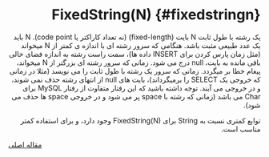<div markdown="1" markdown="1" dir="rtl">

# FixedString(N) {#fixedstringn}

یک رشته با طول ثابت N بایت (fixed-length) (نه تعداد کاراکتر یا code point). N باید یک عدد طبیعی مثبت باشد. هنگامی که سرور رشته ای با اندازه ی کمتر از N میخواند (مثل زمان پارس کردن برای INSERT داده ها)، سمت راست رشته به اندازه فضای خالی باقی مانده به بایت، null درج می شود. زمانی که سرور رشته ای بزرگتر از N میخواند، پیغام خطا بر میگردد. زمانی که سرور یک رشته با طول ثابت را می نویسد (مثلا در زمانی که خروجی یک SELECT را برمیگرداند)، بایت های null از انتهای رشته حذف نمی شوند، و در خروجی می آیند. توجه داشته باشید که این رفتار متفاوت از رفتار MySQL برای Char می باشد (زمانی که رشته با space پر می شود و در خروجی space ها حذف می شود).

توابع کمتری نسبت به String برای FixedString(N) وجود دارد، و برای استفاده کمتر مناسب است.

</div>

[مقاله اصلی](https://clickhouse.tech/docs/fa/data_types/fixedstring/) <!--hide-->
